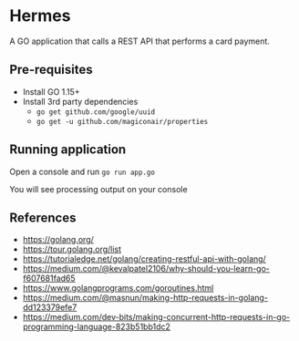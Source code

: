 # Hermes
A GO application that calls a REST API that performs a card payment.

## Pre-requisites
* Install GO 1.15+
* Install 3rd party dependencies
  * `go get github.com/google/uuid`
  * `go get -u github.com/magiconair/properties`

## Running application
Open a console and run `go run app.go`

You will see processing output on your console

## References
* https://golang.org/
* https://tour.golang.org/list
* https://tutorialedge.net/golang/creating-restful-api-with-golang/
* https://medium.com/@kevalpatel2106/why-should-you-learn-go-f607681fad65
* https://www.golangprograms.com/goroutines.html
* https://medium.com/@masnun/making-http-requests-in-golang-dd123379efe7
* https://medium.com/dev-bits/making-concurrent-http-requests-in-go-programming-language-823b51bb1dc2
